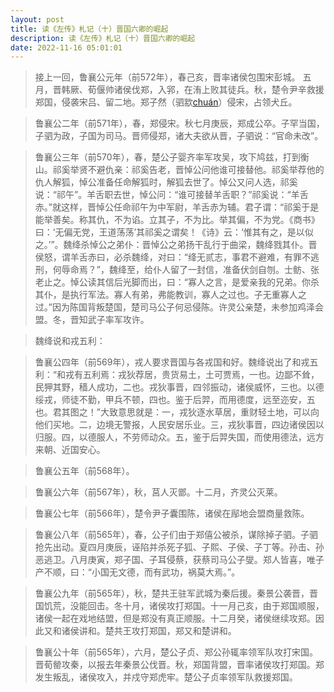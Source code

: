 ```yaml
---
layout: post
title: 读《左传》札记（十）晋国六卿的崛起
description: 读《左传》札记（十）晋国六卿的崛起
date: 2022-11-16 05:01:01
---
```


> 接上一回，鲁襄公元年（前572年），春己亥，晋率诸侯包围宋彭城。 五月，晋韩厥、荀偃帅诸侯伐郑，入郛，在洧上败其徒兵。秋，楚令尹辛救援郑国，侵袭宋吕、留二地。郑子然（驷歂[chuán](字子然,驷乞子)）侵宋，占领犬丘。

> 鲁襄公二年（前571年），春，郑侵宋。秋七月庚辰，郑成公卒。子罕当国，子驷为政，子国为司马。晋师侵郑，诸大夫欲从晋，子驷说：“官命未改”。

> 鲁襄公三年（前570年），春，楚公子婴齐率军攻吴，攻下鸠兹，打到衡山。祁奚举贤不避仇亲：祁奚告老，晋悼公问他谁可接替他。祁奚举荐他的仇人解狐，悼公准备任命解狐时，解狐去世了。悼公又问人选，祁奚说：“祁午”。羊舌职去世，悼公问：“谁可接替羊舌职？”祁奚说：“羊舌赤。”就这样，晋悼公任命祁午为中军尉，羊舌赤为辅。君子谓：“祁奚于是能举善矣。称其仇，不为谄。立其子，不为比。举其偏，不为党。《商书》曰：‘无偏无党，王道荡荡’其祁奚之谓矣！《诗》云：‘惟其有之，是以似之。’”。魏绛杀悼公之弟仆：晋悼公之弟扬干乱行于曲梁，魏绛戮其仆。晋侯怒，谓羊舌赤曰，必杀魏绛，对曰：“绛无贰志，事君不避难，有罪不逃刑，何辱命焉？”，魏绛至，给仆人留了一封信，准备伏剑自刎。士鲂、张老止之。悼公读其信后光脚而出，曰：“寡人之言，是爱亲我的兄弟。你杀其仆，是执行军法。寡人有弟，弗能教训，寡人之过也。子无重寡人之过。”因为陈国背叛楚国，楚司马公子何忌侵陈。许灵公亲楚，未参加鸡泽会盟。冬，晋知武子率军攻许。

> 魏绛说和戎五利：

> 鲁襄公四年（前569年），戎人要求晋国与各戎国和好。魏绛说出了和戎五利：“和戎有五利焉：戎狄荐居，贵货易土，土可贾焉，一也。边鄙不耸，民狎其野，穑人成功，二也。戎狄事晋，四邻振动，诸侯威怀，三也。以德绥戎，师徒不勤，甲兵不顿，四也。鉴于后羿，而用德度，远至迩安，五也。君其图之！”大致意思就是：一，戎狄逐水草居，重财轻土地，可以向他们买地。二，边境无警报，人民安居乐业。三，戎狄事晋，四边诸侯因以归服。四，以德服人，不劳师动众。五，鉴于后羿失国，而使用德法，远方来朝、近国安心。

> 鲁襄公五年（前568年）。

> 鲁襄公六年（前567年），秋，莒人灭鄫。十二月，齐灵公灭莱。


> 鲁襄公七年（前566年），楚令尹子囊围陈，诸侯在鄬地会盟商量救陈。

> 鲁襄公八年（前565年），春，公子们由于郑僖公被杀，谋除掉子驷。子驷抢先出动。夏四月庚辰，诬陷并杀死子狐、子熙、子侯、子丁等。孙击、孙恶逃卫。八月庚寅，郑子国、子耳侵蔡，获蔡司马公子燮。郑人皆喜，唯子产不顺，曰：“小国无文德，而有武功，祸莫大焉。”。


> 鲁襄公九年（前565年），秋，楚共王驻军武城为秦后援。秦景公袭晋，晋国饥荒，没能回击。冬十月，诸侯攻打郑国。十一月己亥，由于郑国顺服，诸侯一起在戏地结盟，但是郑没有真正顺服。十二月癸，诸侯继续攻郑。因此又和诸侯讲和。楚共王攻打郑国，郑又和楚讲和。


> 鲁襄公十年（前565年），六月，楚公子贞、郑公孙辄率领军队攻打宋国。晋荀罃攻秦，以报去年秦景公伐晋。秋，郑国背盟，晋率诸侯攻打郑国。郑发生叛乱，诸侯攻入，并戍守郑虎牢。楚公子贞率领军队救援郑国。
